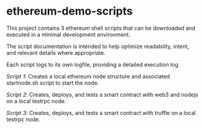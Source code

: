 # ethereum-demo-scripts

This project contains 3 ethereum shell scripts that can be downloaded and executed
in a minimal development environment.

The script documentation is intended to help optimize readability, intent, and relevant details where appropriate.

Each script logs to its own logfile, providing a detailed execution log.

*Script 1*: Creates a local ethereum node structure and associated startnode.sh script to start the node.

*Script 2*: Creates, deploys, and tests a smart contract with web3 and nodejs on a local testrpc node.

*Script 3*: Creates, deploys, and tests a smart contract with truffle on a local testrpc node.

